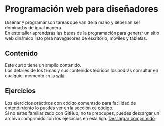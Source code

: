 # Programación web para diseñadores

Diseñar y programar son tareas que van de la mano y deberían ser dominadas de igual manera.  
En este taller aprenderás las bases de la programación para generar un sitio web dinámico listo para navegadores de escritorio, móviles y tabletas.  

## Contenido
Este curso tiene un amplio contenido.  
Los detalles de los temas y sus contenidos teóricos los podrás consultar en cualquier momento en la [wiki](https://github.com/nmicht/prog-para-disenadores/wiki/Contenido).

## Ejercicios
Los ejercicios prácticos con código comentado para facilidad de entendimiento lo puedes ver en la sección de [código](https://github.com/nmicht/prog-para-disenadores).  
Si no estas familiarizado con GitHub, no te preocupes, puedes descargar un archivo comprimido con los ejercicios en esta liga. [Descargar comprimido](https://github.com/nmicht/prog-para-disenadores/archive/master.zip) 
